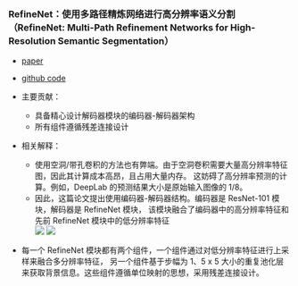 ### RefineNet：使用多路径精炼网络进行高分辨率语义分割（RefineNet: Multi-Path Refinement Networks for High-Resolution Semantic Segmentation）
* [paper](paper/14.303-16-RefineNet-Multi-Path-Refinement-Networks-for-High-Resolution-Semantic-Segmentation.pdf)
* [github code](https://github.com/jiye-ML/Semantic_Segmentation_RefineNet)

* 主要贡献：
    * 具备精心设计解码器模块的编码器-解码器架构
    * 所有组件遵循残差连接设计
* 相关解释：
    * 使用空洞/带孔卷积的方法也有弊端。由于空洞卷积需要大量高分辨率特征图，因此其计算成本高昂，且占用大量内存。
    这妨碍了高分辨率预测的计算。例如，DeepLab 的预测结果大小是原始输入图像的 1/8。
    * 因此，这篇论文提出使用编码器-解码器结构。编码器是 ResNet-101 模块，解码器是 RefineNet 模块，
    该模块融合了编码器中的高分辨率特征和先前 RefineNet 模块中的低分辨率特征 \
![](readme/14.303-01.jpeg)
![](readme/14.303-02.jpeg)

* 每一个 RefineNet 模块都有两个组件，一个组件通过对低分辨率特征进行上采样来融合多分辨率特征，
另一个组件基于步幅为 1、5 x 5 大小的重复池化层来获取背景信息。这些组件遵循单位映射的思想，采用残差连接设计。

